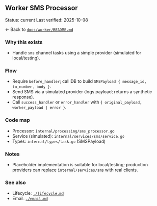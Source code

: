## Worker SMS Processor

Status: current
Last verified: 2025-10-08

← Back to [`docs/worker/README.md`](./README.md)

### Why this exists

- Handle `sms` channel tasks using a simple provider (simulated for local/testing).

### Flow

- Require `before_handler`; call DB to build `SMSPayload { message_id, to_number, body }`.
- Send SMS via a simulated provider (logs payload; returns a synthetic response).
- Call `success_handler` or `error_handler` with `{ original_payload, worker_payload | error }`.

### Code map

- Processor: `internal/processing/sms_processor.go`
- Service (simulated): `internal/services/sms/service.go`
- Types: `internal/types/task.go` (SMSPayload)

### Notes

- Placeholder implementation is suitable for local/testing; production providers can replace `internal/services/sms` with real clients.

### See also

- Lifecycle: [`./lifecycle.md`](./lifecycle.md)
- Email: [`./email.md`](./email.md)
